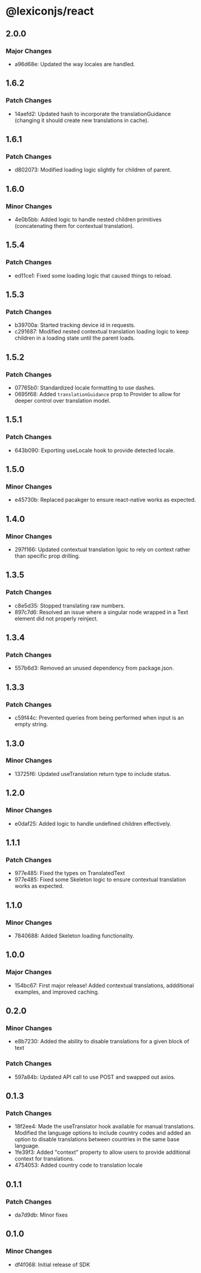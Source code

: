 # @lexiconjs/react

## 2.0.0

### Major Changes

- a96d68e: Updated the way locales are handled.

## 1.6.2

### Patch Changes

- 14aefd2: Updated hash to incorporate the translationGuidance (changing it should create new translations in cache).

## 1.6.1

### Patch Changes

- d802073: Modified loading logic slightly for children of parent.

## 1.6.0

### Minor Changes

- 4e0b5bb: Added logic to handle nested children primitives (concatenating them for contextual translation).

## 1.5.4

### Patch Changes

- ed11ce1: Fixed some loading logic that caused things to reload.

## 1.5.3

### Patch Changes

- b39700a: Started tracking device id in requests.
- c291687: Modified nested contextual translation loading logic to keep children in a loading state until the parent loads.

## 1.5.2

### Patch Changes

- 07765b0: Standardized locale formatting to use dashes.
- 0695f68: Added `translationGuidance` prop to Provider to allow for deeper control over translation model.

## 1.5.1

### Patch Changes

- 643b090: Exporting useLocale hook to provide detected locale.

## 1.5.0

### Minor Changes

- e45730b: Replaced pacakger to ensure react-native works as expected.

## 1.4.0

### Minor Changes

- 297f166: Updated contextual translation lgoic to rely on context rather than specific prop drilling.

## 1.3.5

### Patch Changes

- c8e5d35: Stopped translating raw numbers.
- 897c7d6: Resolved an issue where a singular node wrapped in a Text element did not properly reinject.

## 1.3.4

### Patch Changes

- 557b6d3: Removed an unused dependency from package.json.

## 1.3.3

### Patch Changes

- c59f44c: Prevented queries from being performed when input is an empty string.

## 1.3.0

### Minor Changes

- 13725f6: Updated useTranslation return type to include status.

## 1.2.0

### Minor Changes

- e0daf25: Added logic to handle undefined children effectively.

## 1.1.1

### Patch Changes

- 977e485: Fixed the types on TranslatedText
- 977e485: Fixed some Skeleton logic to ensure contextual translation works as expected.

## 1.1.0

### Minor Changes

- 7840688: Added Skeleton loading functionality.

## 1.0.0

### Major Changes

- 154bc67: First major release! Added contextual translations, addditional examples, and improved caching.

## 0.2.0

### Minor Changes

- e8b7230: Added the ability to disable translations for a given block of text

### Patch Changes

- 597a84b: Updated API call to use POST and swapped out axios.

## 0.1.3

### Patch Changes

- 18f2ee4: Made the useTranslator hook available for manual translations. Modified the language options to include country codes and added an option to disable translations between countries in the same base language.
- 1fe39f3: Added "context" property to allow users to provide additional context for translations.
- 4754053: Added country code to translation locale

## 0.1.1

### Patch Changes

- da7d9db: Minor fixes

## 0.1.0

### Minor Changes

- df4f068: Initial release of SDK
